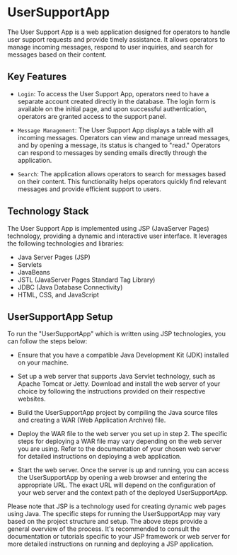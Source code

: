 # UserSupportApp

The User Support App is a web application designed for operators to handle user support requests and provide timely assistance. It allows operators to manage incoming messages, respond to user inquiries, and search for messages based on their content.

## Key Features

- `Login`: To access the User Support App, operators need to have a separate account created directly in the database. The login form is available on the initial page, and upon successful authentication, operators are granted access to the support panel.

- `Message Management`: The User Support App displays a table with all incoming messages. Operators can view and manage unread messages, and by opening a message, its status is changed to "read." Operators can respond to messages by sending emails directly through the application.

- `Search`: The application allows operators to search for messages based on their content. This functionality helps operators quickly find relevant messages and provide efficient support to users.

## Technology Stack

The User Support App is implemented using JSP (JavaServer Pages) technology, providing a dynamic and interactive user interface. It leverages the following technologies and libraries:

- Java Server Pages (JSP)
- Servlets
- JavaBeans
- JSTL (JavaServer Pages Standard Tag Library)
- JDBC (Java Database Connectivity)
- HTML, CSS, and JavaScript

## UserSupportApp Setup

To run the "UserSupportApp" which is written using JSP technologies, you can follow the steps below:

- Ensure that you have a compatible Java Development Kit (JDK) installed on your machine.

- Set up a web server that supports Java Servlet technology, such as Apache Tomcat or Jetty. Download and install the web server of your choice by following the instructions provided on their respective websites.

- Build the UserSupportApp project by compiling the Java source files and creating a WAR (Web Application Archive) file.

- Deploy the WAR file to the web server you set up in step 2. The specific steps for deploying a WAR file may vary depending on the web server you are using. Refer to the documentation of your chosen web server for detailed instructions on deploying a web application.

- Start the web server. Once the server is up and running, you can access the UserSupportApp by opening a web browser and entering the appropriate URL. The exact URL will depend on the configuration of your web server and the context path of the deployed UserSupportApp.

Please note that JSP is a technology used for creating dynamic web pages using Java. The specific steps for running the UserSupportApp may vary based on the project structure and setup. The above steps provide a general overview of the process. It's recommended to consult the documentation or tutorials specific to your JSP framework or web server for more detailed instructions on running and deploying a JSP application.
